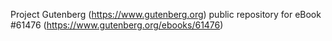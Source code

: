 Project Gutenberg (https://www.gutenberg.org) public repository for eBook #61476 (https://www.gutenberg.org/ebooks/61476)
